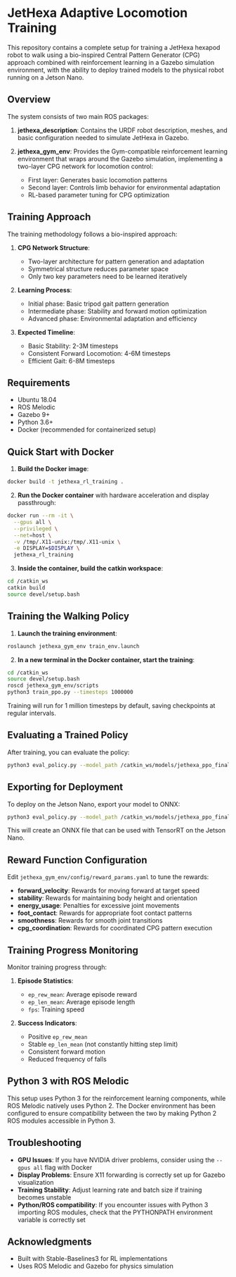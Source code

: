 # JetHexa Adaptive Locomotion Training

This repository contains a complete setup for training a JetHexa hexapod robot to walk using a bio-inspired Central Pattern Generator (CPG) approach combined with reinforcement learning in a Gazebo simulation environment, with the ability to deploy trained models to the physical robot running on a Jetson Nano.

## Overview

The system consists of two main ROS packages:

1. **jethexa_description**: Contains the URDF robot description, meshes, and basic configuration needed to simulate JetHexa in Gazebo.

2. **jethexa_gym_env**: Provides the Gym-compatible reinforcement learning environment that wraps around the Gazebo simulation, implementing a two-layer CPG network for locomotion control:
   - First layer: Generates basic locomotion patterns
   - Second layer: Controls limb behavior for environmental adaptation
   - RL-based parameter tuning for CPG optimization

## Training Approach

The training methodology follows a bio-inspired approach:

1. **CPG Network Structure**:
   - Two-layer architecture for pattern generation and adaptation
   - Symmetrical structure reduces parameter space
   - Only two key parameters need to be learned iteratively

2. **Learning Process**:
   - Initial phase: Basic tripod gait pattern generation
   - Intermediate phase: Stability and forward motion optimization
   - Advanced phase: Environmental adaptation and efficiency

3. **Expected Timeline**:
   - Basic Stability: 2-3M timesteps
   - Consistent Forward Locomotion: 4-6M timesteps
   - Efficient Gait: 6-8M timesteps

## Requirements

- Ubuntu 18.04
- ROS Melodic
- Gazebo 9+
- Python 3.6+
- Docker (recommended for containerized setup)

## Quick Start with Docker

1. **Build the Docker image**:

```bash
docker build -t jethexa_rl_training .
```

2. **Run the Docker container** with hardware acceleration and display passthrough:

```bash
docker run --rm -it \
  --gpus all \
  --privileged \
  --net=host \
  -v /tmp/.X11-unix:/tmp/.X11-unix \
  -e DISPLAY=$DISPLAY \
  jethexa_rl_training
```

3. **Inside the container, build the catkin workspace**:

```bash
cd /catkin_ws
catkin build
source devel/setup.bash
```

## Training the Walking Policy

1. **Launch the training environment**:

```bash
roslaunch jethexa_gym_env train_env.launch
```

2. **In a new terminal in the Docker container, start the training**:

```bash
cd /catkin_ws
source devel/setup.bash
roscd jethexa_gym_env/scripts
python3 train_ppo.py --timesteps 1000000
```

Training will run for 1 million timesteps by default, saving checkpoints at regular intervals.

## Evaluating a Trained Policy

After training, you can evaluate the policy:

```bash
python3 eval_policy.py --model_path /catkin_ws/models/jethexa_ppo_final_model --episodes 5
```

## Exporting for Deployment

To deploy on the Jetson Nano, export your model to ONNX:

```bash
python3 eval_policy.py --model_path /catkin_ws/models/jethexa_ppo_final_model --export_onnx
```

This will create an ONNX file that can be used with TensorRT on the Jetson Nano.

## Reward Function Configuration

Edit `jethexa_gym_env/config/reward_params.yaml` to tune the rewards:

- **forward_velocity**: Rewards for moving forward at target speed
- **stability**: Rewards for maintaining body height and orientation
- **energy_usage**: Penalties for excessive joint movements
- **foot_contact**: Rewards for appropriate foot contact patterns
- **smoothness**: Rewards for smooth joint transitions
- **cpg_coordination**: Rewards for coordinated CPG pattern execution

## Training Progress Monitoring

Monitor training progress through:

1. **Episode Statistics**:
   - `ep_rew_mean`: Average episode reward
   - `ep_len_mean`: Average episode length
   - `fps`: Training speed

2. **Success Indicators**:
   - Positive `ep_rew_mean`
   - Stable `ep_len_mean` (not constantly hitting step limit)
   - Consistent forward motion
   - Reduced frequency of falls

## Python 3 with ROS Melodic

This setup uses Python 3 for the reinforcement learning components, while ROS Melodic natively uses Python 2. The Docker environment has been configured to ensure compatibility between the two by making Python 2 ROS modules accessible in Python 3.

## Troubleshooting

- **GPU Issues**: If you have NVIDIA driver problems, consider using the `--gpus all` flag with Docker
- **Display Problems**: Ensure X11 forwarding is correctly set up for Gazebo visualization
- **Training Stability**: Adjust learning rate and batch size if training becomes unstable
- **Python/ROS compatibility**: If you encounter issues with Python 3 importing ROS modules, check that the PYTHONPATH environment variable is correctly set

## Acknowledgments

- Built with Stable-Baselines3 for RL implementations
- Uses ROS Melodic and Gazebo for physics simulation 